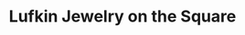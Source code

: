 ---
title: "Lufkin Jewelry on the Square"
url: /lufkin/lufkin-jewelry-on-the-square/
shop: jewelry
---
